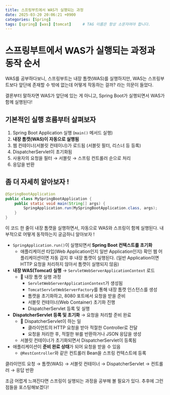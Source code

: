 ```yaml
---
title: 스프링부트에서 WAS가 실행되는 과정
date: 2025-03-20 20:06:21 +0900
categories: [Spring]
tags: [spring] [was] [tomcat]     # TAG 이름은 항상 소문자여야 합니다.
---
```

# 스프링부트에서 WAS가 실행되는 과정과 동작 순서

WAS를 공부하다보니, 스프링부트는 내장 톰캣(WAS)를 실행하지만, WAS는 스프링부트보다 앞단에 존재할 수 밖에 없는데 어떻게 작동하는 걸까? 라는 의문이 들었다.

결론부터 말하자면 WAS가 앞단에 있는 게 아니고, Spring Boot가 실행되면서 WAS가 함께 실행된다!

## 기본적인 실행 흐름부터 살펴보자

1. Spring Boot Application 실행 (`main()` 메서드 실행)
2. **내장 톰캣(WAS)이 자동으로 실행됨**
3. 웹 컨테이너(서블릿 컨테이너)가 로드됨 (서블릿 필터, 리스너 등 등록)
4. DispatcherServlet이 초기화됨
5. 사용자의 요청을 필터 → 서블릿 → 스프링 컨트롤러 순으로 처리
6. 응답을 반환

## 좀 더 자세히 알아보자 !

```java
@SpringBootApplication
public class MySpringBootApplication {
    public static void main(String[] args) {
        SpringApplication.run(MySpringBootApplication.class, args);
    }
}
```

이 코드 한 줄이 내장 톰캣을 실행하면서, 자동으로 WAS와 스프링이 함께 실행된다.
내부적으로 어떻게 동작하는지 궁금하니 알아보자 !

- `SpringApplication.run()`이 실행되면서 **Spring Boot 컨텍스트를 초기화**
  - 애플리케이션 타입(Web Application인지 일반 Application인지) 확인
    웹 어플리케이션이면 자동 감지 후 내장 톰캣이 실행된다.
    (일반 Application이면 HTTP 요청을 처리하지 않아서 톰캣이 실행되지 않음)
- **내장 WAS(Tomcat) 실행** → `ServletWebServerApplicationContext` 로드
  - 📌 내장 톰캣 실행 과정
    - `ServletWebServerApplicationContext`가 생성됨
    - `TomcatServletWebServerFactory`를 통해 내장 톰캣 인스턴스를 생성
    - 톰캣을 초기화하고, 8080 포트에서 요청을 받을 준비
    - 서블릿 컨테이너(Web Container) 초기화 진행
    - DispatcherServlet 등록 및 실행
- **DispatcherServlet 등록 및 초기화** → 요청을 처리할 준비 완료
  - 📌 DispatcherServlet이 하는 일
    - 클라이언트의 HTTP 요청을 받아 적절한 Controller로 전달
    - 요청을 처리한 후, 적절한 뷰를 반환하거나 JSON 응답을 생성
  - 서블릿 컨테이너가 초기화되면서 DispatcherServlet이 등록됨
- 애플리케이션이 **준비 완료 상태**가 되어 요청을 받을 수 있음
  - `@RestController`와 같은 컨트롤러 Bean을 스프링 컨텍스트에 등록

<aside>

클라이언트 요청 → 톰캣(WAS) → 서블릿 컨테이너 → DispatcherServlet → 컨트롤러 → 응답 반환

</aside>

조금 어렵게 느껴진다면 스프링이 실행되는 과정을 공부해 볼 필요가 있다.
추후에 그런 점들을 포스팅해보겠다!
